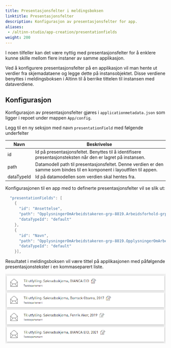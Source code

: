 ```yaml
---
title: Presentasjonsfelter i meldingsboksen
linktitle: Presentasjonsfelter
description: Konfigurasjon av presentasjonsfelter for app.
aliases:
 - /altinn-studio/app-creation/presentationfields
weight: 200
---
```


I noen tilfeller kan det være nyttig med presentasjonsfelter for å enklere kunne 
skille mellom flere instaner av samme applikasjon.

Ved å konfigurere presentasjonsfelter på en applikasjon vil man hente ut 
verdier fra skjemadataene og legge dette på instansobjektet. 
Disse verdiene benyttes i meldingsboksen i Altinn til å berrike tittelen til instansen med dataverdiene.

## Konfigurasjon 
Konfigurasjon av presentasjonsfelter gjøres i `applicationmetadata.json` som ligger i repoet under mappen `App/config`.

Legg til en ny seksjon med navn `presentationField` med følgende underfelter

 Navn     | Beskrivelse
----------|------------
id        | Id på presentasjonsfeltet. Benyttes til å identifisere presentasjonsteksten når den er lagret på instansen.
path      | Datamodell path til presentasjonsfeltet. Denne verdien er den samme som bindes til en komponent i layoutfilen til appen.
dataTypeId| Id på datamodellen som verdien skal hentes fra. 

Konfigurasjonen til en app med to definerte presentasjonsfelter vil se slik ut:

  ```cs
    "presentationFields": [
      {
        "id": "Ansettelse",
        "path": "OpplysningerOmArbeidstakeren-grp-8819.Arbeidsforhold-grp-8856.AnsattAar-datadef-33267.value",
        "dataTypeId": "default"
      },
      {
        "id": "Navn",
        "path": "OpplysningerOmArbeidstakeren-grp-8819.OpplysningerOmArbeidstakeren-grp-8855.AnsattNavn-datadef-1223.value",
        "dataTypeId": "default"
      }],
  ```

Resultatet i meldingsboksen vil være tittel på applikasjonen med påfølgende presentasjonstekster i en kommaseparert liste. 

![Instanser med presentasjonsfelter i meldingsboks](presentationtexts-msgbox.png "Instanser med presentasjonsfelter i meldingsboks")
